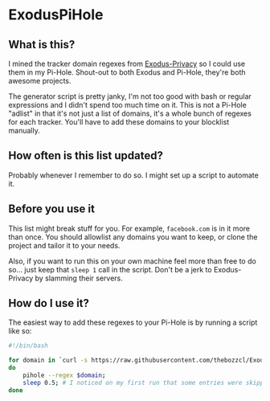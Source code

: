 # ExodusPiHole

## What is this?

I mined the tracker domain regexes from [Exodus-Privacy](https://reports.exodus-privacy.eu.org/en/) so I could use them in my Pi-Hole. Shout-out to both Exodus and Pi-Hole, they're both awesome projects.

The generator script is pretty janky, I'm not too good with bash or regular expressions and I didn't spend too much time on it. This is not a Pi-Hole "adlist" in that it's not just a list of domains, it's a whole bunch of regexes for each tracker. You'll have to add these domains to your blocklist manually.

## How often is this list updated?

Probably whenever I remember to do so. I might set up a script to automate it.

## Before you use it

This list might break stuff for you. For example, `facebook.com` is in it more than once. You should allowlist any domains you want to keep, or clone the project and tailor it to your needs.

Also, if you want to run this on your own machine feel more than free to do so... just keep that `sleep 1` call in the script. Don't be a jerk to Exodus-Privacy by slamming their servers.

## How do I use it?

The easiest way to add these regexes to your Pi-Hole is by running a script like so:

```bash
#!/bin/bash

for domain in `curl -s https://raw.githubusercontent.com/thebozzcl/ExodusPiHole/main/list/exodus-pihole.txt`;
do 
    pihole --regex $domain;
    sleep 0.5; # I noticed on my first run that some entries were skipped because of a database lock. This mitigates that.
done
```
